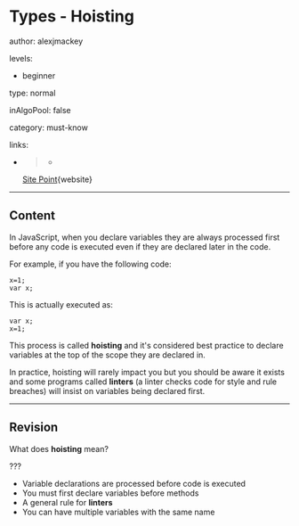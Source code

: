 # Types - Hoisting
author: alexjmackey

levels:

  - beginner

type: normal

inAlgoPool: false

category: must-know

links:

  - >-
    [Site
    Point](https://www.sitepoint.com/demystifying-javascript-variable-scope-hoisting/){website}

---
## Content

In JavaScript, when you declare variables they are always processed first before any code is executed even if they are declared later in the code.

For example, if you have the following code:
```
x=1;
var x;
```
This is actually executed as:
```
var x;
x=1;
```
This process is called **hoisting** and it's considered best practice to declare variables at the top of the scope they are declared in.

In practice, hoisting will rarely impact you but you should be aware it exists and some programs called **linters** (a linter checks code for style and rule breaches) will insist on variables being declared first.

---
## Revision

What does **hoisting** mean?


???

* Variable declarations are processed before code is executed
* You must first declare variables before methods
* A general rule for **linters**
* You can have multiple variables with the same name